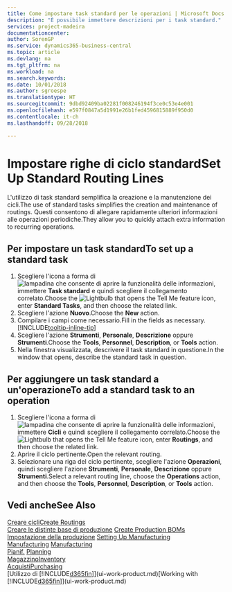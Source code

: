 ```yaml
---
title: Come impostare task standard per le operazioni | Microsoft Docs
description: "È possibile immettere descrizioni per i task standard."
services: project-madeira
documentationcenter: 
author: SorenGP
ms.service: dynamics365-business-central
ms.topic: article
ms.devlang: na
ms.tgt_pltfrm: na
ms.workload: na
ms.search.keywords: 
ms.date: 10/01/2018
ms.author: sgroespe
ms.translationtype: HT
ms.sourcegitcommit: 9dbd92409ba02281f008246194f3ce0c53e4e001
ms.openlocfilehash: e597f0847a5d1991e26b1fed4596815889f950d0
ms.contentlocale: it-ch
ms.lasthandoff: 09/28/2018

---
```

# <a name="set-up-standard-routing-lines"></a><span data-ttu-id="62e10-103">Impostare righe di ciclo standard</span><span class="sxs-lookup"><span data-stu-id="62e10-103">Set Up Standard Routing Lines</span></span>
<span data-ttu-id="62e10-104">L'utilizzo di task standard semplifica la creazione e la manutenzione dei cicli.</span><span class="sxs-lookup"><span data-stu-id="62e10-104">The use of standard tasks simplifies the creation and maintenance of routings.</span></span> <span data-ttu-id="62e10-105">Questi consentono di allegare rapidamente ulteriori informazioni alle operazioni periodiche.</span><span class="sxs-lookup"><span data-stu-id="62e10-105">They allow you to quickly attach extra information to recurring operations.</span></span>

## <a name="to-set-up-a-standard-task"></a><span data-ttu-id="62e10-106">Per impostare un task standard</span><span class="sxs-lookup"><span data-stu-id="62e10-106">To set up a standard task</span></span>
1. <span data-ttu-id="62e10-107">Scegliere l'icona a forma di ![lampadina che consente di aprire la funzionalità delle informazioni](media/ui-search/search_small.png "Informazioni sull'operazione che si desidera eseguire"), immettere **Task standard** e quindi scegliere il collegamento correlato.</span><span class="sxs-lookup"><span data-stu-id="62e10-107">Choose the ![Lightbulb that opens the Tell Me feature](media/ui-search/search_small.png "Tell me what you want to do") icon, enter **Standard Tasks**, and then choose the related link.</span></span>
2. <span data-ttu-id="62e10-108">Scegliere l'azione **Nuovo**.</span><span class="sxs-lookup"><span data-stu-id="62e10-108">Choose the **New** action.</span></span>
3. <span data-ttu-id="62e10-109">Compilare i campi come necessario.</span><span class="sxs-lookup"><span data-stu-id="62e10-109">Fill in the fields as necessary.</span></span> [!INCLUDE[tooltip-inline-tip](includes/tooltip-inline-tip_md.md)]
4. <span data-ttu-id="62e10-110">Scegliere l'azione **Strumenti**, **Personale**, **Descrizione** oppure **Strumenti**.</span><span class="sxs-lookup"><span data-stu-id="62e10-110">Choose the **Tools**, **Personnel**, **Description**, or **Tools** action.</span></span>
5. <span data-ttu-id="62e10-111">Nella finestra visualizzata, descrivere il task standard in questione.</span><span class="sxs-lookup"><span data-stu-id="62e10-111">In the window that opens, describe the standard task in question.</span></span>

## <a name="to-add-a-standard-task-to-an-operation"></a><span data-ttu-id="62e10-112">Per aggiungere un task standard a un'operazione</span><span class="sxs-lookup"><span data-stu-id="62e10-112">To add a standard task to an operation</span></span>
1. <span data-ttu-id="62e10-113">Scegliere l'icona a forma di ![lampadina che consente di aprire la funzionalità delle informazioni](media/ui-search/search_small.png "Informazioni sull'operazione che si desidera eseguire"), immettere **Cicli** e quindi scegliere il collegamento correlato.</span><span class="sxs-lookup"><span data-stu-id="62e10-113">Choose the ![Lightbulb that opens the Tell Me feature](media/ui-search/search_small.png "Tell me what you want to do") icon, enter **Routings**, and then choose the related link.</span></span>
2. <span data-ttu-id="62e10-114">Aprire il ciclo pertinente.</span><span class="sxs-lookup"><span data-stu-id="62e10-114">Open the relevant routing.</span></span>
3. <span data-ttu-id="62e10-115">Selezionare una riga del ciclo pertinente, scegliere l'azione **Operazioni**, quindi scegliere l'azione **Strumenti**, **Personale**, **Descrizione** oppure **Strumenti**.</span><span class="sxs-lookup"><span data-stu-id="62e10-115">Select a relevant routing line, choose the **Operations** action, and then choose the **Tools**, **Personnel**, **Description**, or **Tools** action.</span></span>

## <a name="see-also"></a><span data-ttu-id="62e10-116">Vedi anche</span><span class="sxs-lookup"><span data-stu-id="62e10-116">See Also</span></span>  
[<span data-ttu-id="62e10-117">Creare cicli</span><span class="sxs-lookup"><span data-stu-id="62e10-117">Create Routings</span></span>](production-how-to-create-routings.md)  
<span data-ttu-id="62e10-118">[Creare le distinte base di produzione](production-how-to-create-production-boms.md)   </span><span class="sxs-lookup"><span data-stu-id="62e10-118">[Create Production BOMs](production-how-to-create-production-boms.md)   </span></span>  
<span data-ttu-id="62e10-119">[Impostazione della produzione](production-configure-production-processes.md) </span><span class="sxs-lookup"><span data-stu-id="62e10-119">[Setting Up Manufacturing](production-configure-production-processes.md) </span></span>  
<span data-ttu-id="62e10-120">[Manufacturing](production-manage-manufacturing.md)  </span><span class="sxs-lookup"><span data-stu-id="62e10-120">[Manufacturing](production-manage-manufacturing.md)  </span></span>  
<span data-ttu-id="62e10-121">[Pianif.](production-planning.md) </span><span class="sxs-lookup"><span data-stu-id="62e10-121">[Planning](production-planning.md) </span></span>  
[<span data-ttu-id="62e10-122">Magazzino</span><span class="sxs-lookup"><span data-stu-id="62e10-122">Inventory</span></span>](inventory-manage-inventory.md)  
[<span data-ttu-id="62e10-123">Acquisti</span><span class="sxs-lookup"><span data-stu-id="62e10-123">Purchasing</span></span>](purchasing-manage-purchasing.md)  
<span data-ttu-id="62e10-124">[Utilizzo di [!INCLUDE[d365fin](includes/d365fin_md.md)]](ui-work-product.md)</span><span class="sxs-lookup"><span data-stu-id="62e10-124">[Working with [!INCLUDE[d365fin](includes/d365fin_md.md)]](ui-work-product.md)</span></span>  

